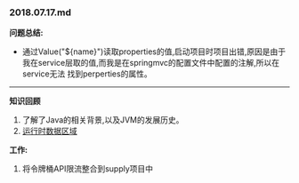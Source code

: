 ### 2018.07.17.md
**问题总结:**
* 通过Value("${name}")读取properties的值,启动项目时项目出错,原因是由于我在service层取的值,而我是在springmvc的配置文件中配置的注解,所以在service无法
找到perperties的属性。

****

**知识回顾**
1. 了解了Java的相关背景,以及JVM的发展历史。
2. [运行时数据区域](https://github.com/CyC2018/Interview-Notebook/blob/master/notes/Java%20%E8%99%9A%E6%8B%9F%E6%9C%BA.md#%E4%B8%80%E8%BF%90%E8%A1%8C%E6%97%B6%E6%95%B0%E6%8D%AE%E5%8C%BA%E5%9F%9F)

**工作:**
1. 将令牌桶API限流整合到supply项目中
